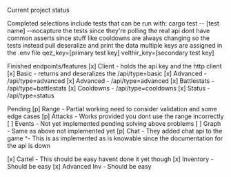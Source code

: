 Current project status

Completed selections include tests that can be run with:
cargo test -- [test name] --nocapture
the tests since they're polling the real api dont have common asserts since stuff like cooldowns are always changing
so the tests instead pull deseralize and print the data multiple keys are assigned in the .env file
qez_key=[primary test key]
velthir_key=[secondary test key]

Finished endpoints/features
[x] Client    - holds the api key and the http client
[x] Basic     - returns and deseralizes the /api/type=basic
[x] Advanced  - /api/type=advanced
[x] Advanced  - /api/type=advanced
[x] Battlestats - /api/type=battlestats
[x] Cooldowns   - /api/type=cooldowns
[x] Status      - /api/type=status

Pending 
[p] Range   - Partial working need to consider validation and some edge cases
[p] Attacks - Works provided you dont use the range incorrectly
[ ] Events  - Not yet implemented pending solving above problems
[ ] Graph   - Same as above not implemented yet
[p] Chat    - They added chat api to the game
     ^- This is as implemented as is knowable since the documentation for the api is down

[x] Cartel       - This should be easy havent done it yet though
[x] Inventory    - Should be easy
[x] Advanced Inv - Should be easy
